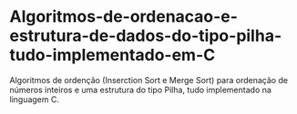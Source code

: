 # Algoritmos-de-ordenacao-e-estrutura-de-dados-do-tipo-pilha-tudo-implementado-em-C
Algoritmos de ordenção (Inserction Sort e Merge Sort) para ordenação de números inteiros e uma estrutura do tipo Pilha, tudo implementado na linguagem C.
